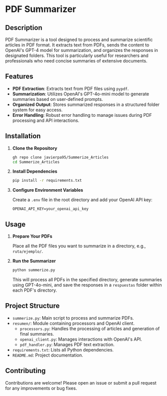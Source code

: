 # PDF Summarizer

## Description

PDF Summarizer is a tool designed to process and summarize scientific articles in PDF format. It extracts text from PDFs, sends the content to OpenAI's GPT-4 model for summarization, and organizes the responses in designated folders. This tool is particularly useful for researchers and professionals who need concise summaries of extensive documents.

## Features

- **PDF Extraction**: Extracts text from PDF files using `pypdf`.
- **Summarization**: Utilizes OpenAI's GPT-4o-mini model to generate summaries based on user-defined prompts.
- **Organized Output**: Stores summarized responses in a structured folder system for easy access.
- **Error Handling**: Robust error handling to manage issues during PDF processing and API interactions.

## Installation

1. **Clone the Repository**

   ```bash
   gh repo clone javierpa95/Summerize_Articles
   cd Summerize_Articles
   ```

2. **Install Dependencies**

   ```bash
   pip install -r requirements.txt
   ```

3. **Configure Environment Variables**

   Create a `.env` file in the root directory and add your OpenAI API key:

   ```env
   OPENAI_API_KEY=your_openai_api_key
   ```

## Usage

1. **Prepare Your PDFs**

   Place all the PDF files you want to summarize in a directory, e.g., `ruta/ejemplo/`.

2. **Run the Summarizer**

   ```bash
   python summerize.py
   ```

   This will process all PDFs in the specified directory, generate summaries using GPT-4o-mini, and save the responses in a `respuestas` folder within each PDF's directory.

## Project Structure

- `summerize.py`: Main script to process and summarize PDFs.
- `resumen/`: Module containing processors and OpenAI client.
  - `processors.py`: Handles the processing of articles and generation of final summaries.
  - `openai_client.py`: Manages interactions with OpenAI's API.
  - `pdf_handler.py`: Manages PDF text extraction.
- `requirements.txt`: Lists all Python dependencies.
- `README.md`: Project documentation.

## Contributing

Contributions are welcome! Please open an issue or submit a pull request for any improvements or bug fixes.



